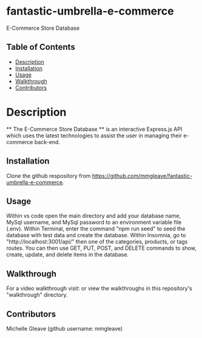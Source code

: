 # fantastic-umbrella-e-commerce
E-Commerce Store Database

## Table of Contents
* [Description](#description)
* [Installation](#installation)
* [Usage](#usage)
* [Walkthrough](#walkthrough)
* [Contributors](#contributors)

# Description
** The E-Commerce Store Database ** is an interactive Express.js API which uses the latest technologies to assist the user in managing their e-commerce back-end.

## Installation
Clone the github respository from https://github.com/mmgleave/fantastic-umbrella-e-commerce.

## Usage
Within vs code open the main directory and add your database name, MySql username, and MySql password to an environment variable file (.env). Within Terminal, enter the command "npm run seed" to seed the database with test data and create the database. Within Insomnia, go to "http://localhost:3001/api/" then one of the categories, products, or tags routes. You can then use GET, PUT, POST, and DELETE commands to show, create, update, and delete items in the database.

## Walkthrough
For a video walkthrough visit: 
or view the walkthroughs in this repository's "walkthrough" directory.

## Contributors 
Michelle Gleave (github username: mmgleave)